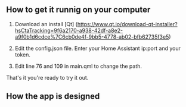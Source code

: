 ## How to get it runnig on your computer

1. Download an install [Qt] (https://www.qt.io/download-qt-installer?hsCtaTracking=9f6a2170-a938-42df-a8e2-a9f0b1d6cdce%7C6cb0de4f-9bb5-4778-ab02-bfb62735f3e5)

2. Edit the config.json file. Enter your Home Assistant ip:port and your token.

3. Edit line 76 and 109 in main.qml to change the path.

That's it you're ready to try it out.


## How the app is designed

